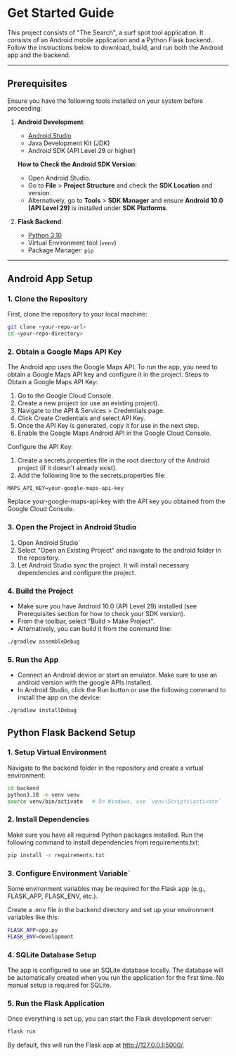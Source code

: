 
# Get Started Guide

This project consists of "The Search", a surf spot tool application. It consists of an Android mobile application and a Python Flask backend. Follow the instructions below to download, build, and run both the Android app and the backend.

---

## Prerequisites

Ensure you have the following tools installed on your system before proceeding:

1. **Android Development**:
   - [Android Studio](https://developer.android.com/studio)
   - Java Development Kit (JDK)
   - Android SDK (API Level 29 or higher)

   **How to Check the Android SDK Version:**
   - Open Android Studio.
   - Go to **File** > **Project Structure** and check the **SDK Location** and version.
   - Alternatively, go to **Tools** > **SDK Manager** and ensure **Android 10.0 (API Level 29)** is installed under **SDK Platforms**.

2. **Flask Backend**:
   - [Python 3.10](https://www.python.org/downloads/)
   - Virtual Environment tool (`venv`)
   - Package Manager: `pip`

---

## Android App Setup

### 1. Clone the Repository
First, clone the repository to your local machine:

```bash
git clone <your-repo-url>
cd <your-repo-directory>
```

### 2. Obtain a Google Maps API Key

The Android app uses the Google Maps API. To run the app, you need to obtain a Google Maps API key and configure it in the project.
Steps to Obtain a Google Maps API Key:

1. Go to the Google Cloud Console.
2. Create a new project (or use an existing project).
3. Navigate to the API & Services > Credentials page.
4. Click Create Credentials and select API Key.
5. Once the API Key is generated, copy it for use in the next step.
6. Enable the Google Maps Android API in the Google Cloud Console.

Configure the API Key:

1. Create a secrets.properties file in the root directory of the Android project (if it doesn't already exist).
2. Add the following line to the secrets.properties file:

```properties
MAPS_API_KEY=your-google-maps-api-key
```

Replace your-google-maps-api-key with the API key you obtained from the Google Cloud Console.

### 3. Open the Project in Android Studio

1. Open Android Studio`
2. Select "Open an Existing Project" and navigate to the android folder in the repository.
3. Let Android Studio sync the project. It will install necessary dependencies and configure the project.

### 4. Build the Project

- Make sure you have Android 10.0 (API Level 29) installed (see Prerequisites section for how to check your SDK version).
- From the toolbar, select "Build > Make Project".
- Alternatively, you can build it from the command line:
```bash
./gradlew assembleDebug
```

### 5. Run the App

- Connect an Android device or start an emulator. Make sure to use an android version with the google APIs installed.
- In Android Studio, click the Run button or use the following command to install the app on the device:
```bash
./gradlew installDebug
```

## Python Flask Backend Setup

### 1. Setup Virtual Environment

Navigate to the backend folder in the repository and create a virtual environment:

```bash
cd backend
python3.10 -m venv venv
source venv/bin/activate   # On Windows, use `venv\Scripts\activate`
```

### 2. Install Dependencies

Make sure you have all required Python packages installed. Run the following command to install dependencies from requirements.txt:

```bash
pip install -r requirements.txt
```

### 3. Configure Environment Variable`

Some environment variables may be required for the Flask app (e.g., FLASK_APP, FLASK_ENV, etc.).

Create a .env file in the backend directory and set up your environment variables like this:

```bash
FLASK_APP=app.py
FLASK_ENV=development
```

### 4. SQLite Database Setup

The app is configured to use an SQLite database locally. The database will be automatically created when you run the application for the first time. No manual setup is required for SQLite.

### 5. Run the Flask Application

Once everything is set up, you can start the Flask development server:

```bash
flask run
```

By default, this will run the Flask app at http://127.0.0.1:5000/.